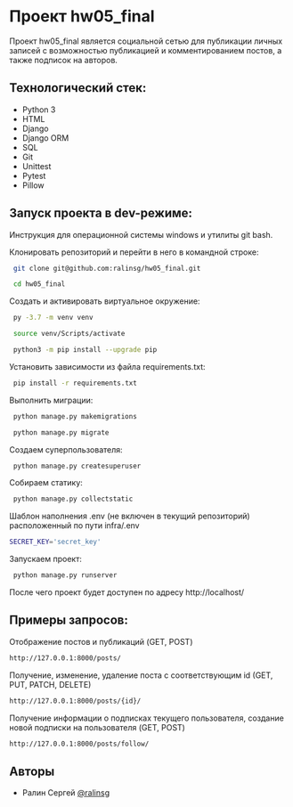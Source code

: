 
# Проект hw05_final

Проект hw05_final является социальной сетью для публикации личных записей с возможностью публикацией и комментированием постов, а также подписок на авторов.


## Технологический стек:

- Python 3
- HTML
- Django
- Django ORM
- SQL
- Git
- Unittest
- Pytest
- Pillow

## Запуск проекта в dev-режиме:

Инструкция для  операционной системы windows и утилиты git bash.

Клонировать репозиторий и перейти в него в командной строке:

``` bash
 git clone git@github.com:ralinsg/hw05_final.git
```

``` bash
 cd hw05_final
```

Cоздать и активировать виртуальное окружение:

``` bash
 py -3.7 -m venv venv
```

``` bash
 source venv/Scripts/activate
```

``` bash
 python3 -m pip install --upgrade pip
```

Установить зависимости из файла requirements.txt:

``` bash
 pip install -r requirements.txt
```

Выполнить миграции:

``` bash
 python manage.py makemigrations
```

``` bash
 python manage.py migrate
```

Создаем суперпользователя:

``` bash
 python manage.py createsuperuser
```

Собираем статику:

``` bash
 python manage.py collectstatic
```

Шаблон наполнения .env (не включен в текущий репозиторий) расположенный по пути infra/.env

``` bash
SECRET_KEY='secret_key'
```

Запускаем проект:

``` bash
 python manage.py runserver
```

После чего проект будет доступен по адресу http://localhost/

## Примеры запросов:

Отображение постов и публикаций (GET, POST)

```bash
http://127.0.0.1:8000/posts/
```

Получение, изменение, удаление поста с соответствующим id (GET, PUT, PATCH, DELETE)

```bash
http://127.0.0.1:8000/posts/{id}/
```

Получение информации о подписках текущего пользователя, создание новой подписки на пользователя (GET, POST)
 
 ```bash
http://127.0.0.1:8000/posts/follow/
```

## Авторы

- Ралин Сергей [@ralinsg](https://github.com/ralinsg)

